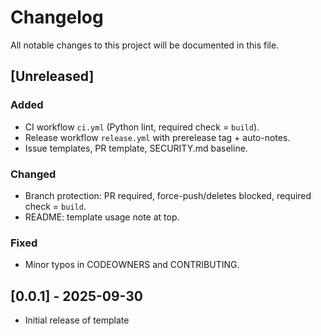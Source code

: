 # Changelog

All notable changes to this project will be documented in this file.

## [Unreleased]
### Added
- CI workflow `ci.yml` (Python lint, required check = `build`).
- Release workflow `release.yml` with prerelease tag + auto-notes.
- Issue templates, PR template, SECURITY.md baseline.

### Changed
- Branch protection: PR required, force-push/deletes blocked, required check = `build`.
- README: template usage note at top.

### Fixed
- Minor typos in CODEOWNERS and CONTRIBUTING.

## [0.0.1] - 2025-09-30
- Initial release of template
